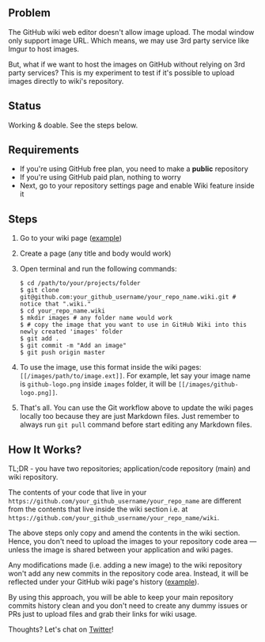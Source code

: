 ## Problem

The GitHub wiki web editor doesn't allow image upload. The modal window only support image URL. Which means, we may use 3rd party service like Imgur to host images.

But, what if we want to host the images on GitHub without relying on 3rd party services? This is my experiment to test if it's possible to upload images directly to wiki's repository.

## Status

Working & doable. See the steps below.

## Requirements

- If you're using GitHub free plan, you need to make a **public** repository
- If you're using GitHub paid plan, nothing to worry
- Next, go to your repository settings page and enable Wiki feature inside it

## Steps

1. Go to your wiki page ([example](https://github.com/zulhfreelancer/github-wiki-images/wiki))
2. Create a page (any title and body would work)
3. Open terminal and run the following commands:

    ```
    $ cd /path/to/your/projects/folder
    $ git clone git@github.com:your_github_username/your_repo_name.wiki.git # notice that ".wiki."
    $ cd your_repo_name.wiki
    $ mkdir images # any folder name would work
    $ # copy the image that you want to use in GitHub Wiki into this newly created 'images' folder
    $ git add .
    $ git commit -m "Add an image"
    $ git push origin master
    ```
    
4. To use the image, use this format inside the wiki pages: `[[/images/path/to/image.ext]]`. For example, let say your image name is `github-logo.png` inside `images` folder, it will be `[[/images/github-logo.png]]`.

5. That's all. You can use the Git workflow above to update the wiki pages locally too because they are just Markdown files. Just remember to always run `git pull` command before start editing any Markdown files.

## How It Works?

TL;DR - you have two repositories; application/code repository (main) and wiki repository.

The contents of your code that live in your `https://github.com/your_github_username/your_repo_name` are different from the contents that live inside the wiki section i.e. at `https://github.com/your_github_username/your_repo_name/wiki`.

The above steps only copy and amend the contents in the wiki section. Hence, you don't need to upload the images to your repository code area — unless the image is shared between your application and wiki pages.

Any modifications made (i.e. adding a new image) to the wiki repository won't add any new commits in the repository code area. Instead, it will be reflected under your GitHub wiki page's history ([example](https://github.com/zulhfreelancer/github-wiki-images/wiki/Home/_history)).

By using this approach, you will be able to keep your main repository commits history clean and you don't need to create any dummy issues or PRs just to upload files and grab their links for wiki usage.

Thoughts? Let's chat on [Twitter](https://twitter.com/zulhhandyplast)!

